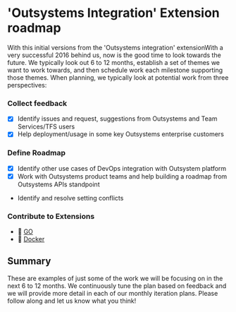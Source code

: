 # 'Outsystems Integration' Extension roadmap
With this initial versions from the 'Outsystems integration' extensionWith a very successful 2016 behind us, now is the good time to look towards the future. We typically look out 6 to 12 months, establish a set of themes we want to work towards, and then schedule work each milestone supporting those themes. When planning, we typically look at potential work from three perspectives:

### Collect feedback
* [x] Identify issues and request, suggestions from Outsystems and Team Services/TFS users
* [x] Help deployment/usage in some key Outsystems enterprise customers 

### Define Roadmap
* [x] Identify other use cases of DevOps integration with Outsystem platform
* [x] Work with Outsystems product teams and help building a roadmap from Outsystems APIs standpoint
* Identify and resolve setting conflicts

### Contribute to Extensions
* 🏃 [GO](https://github.com/OutSystems/vsts-go)
* 🏃 [Docker](https://github.com/OutSystems/vsts-docker)

## Summary
These are examples of just some of the work we will be focusing on in the next 6 to 12 months. We continuously tune the plan based on feedback and we will provide more detail in each of our monthly iteration plans. Please follow along and let us know what you think!
